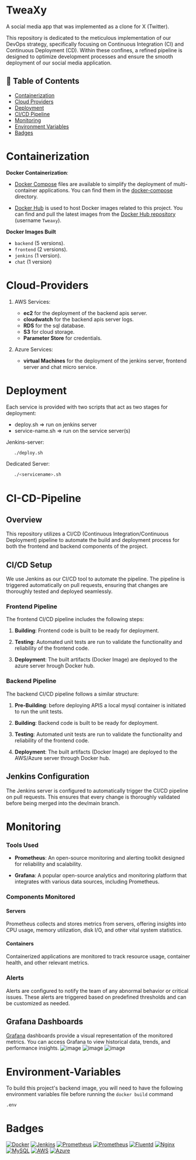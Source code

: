 
# TweaXy

A social media app that was implemented as a clone for X (Twitter).

This repository is dedicated to the meticulous implementation of our DevOps strategy, specifically focusing on Continuous Integration (CI) and Continuous Deployment (CD). Within these confines, a refined pipeline is designed to optimize development processes and ensure the smooth deployment of our social media application.

## 📝 Table of Contents
- [Containerization](#Containerization)
- [Cloud Providers](#Cloud-Providers)
- [Deployment](#Deployment)
- [CI/CD Pipeline](#CI-CD-Pipeline)
- [Monitoring](#Monitoring)
- [Environment Variables](#Environment-Variables)
- [Badges](#Badges)
# Containerization
**Docker Containerization**:

- [Docker Compose](https://docs.docker.com/compose/) files are available to simplify the deployment of multi-container applications. You can find them in the [docker-compose](docker-compose/) directory.

- [Docker Hub](https://hub.docker.com/) is used to host Docker images related to this project. You can find and pull the latest images from the [Docker Hub repository](https://hub.docker.com/r/your-username/your-repository) (username `Tweaxy`).

**Docker Images Built**
- `backend` (5 versions).
- `frontend` (2 versions).
- `jenkins` (1 version).
- `chat` (1 version)

# Cloud-Providers


1. AWS Services:
   - **ec2** for the deployment of the backend apis server.
   - **cloudwatch** for the  backend apis server logs.
   - **RDS** for the sql database.
   - **S3** for cloud storage.
   - **Parameter Store** for credentials.

2. Azure Services:
   - **virtual Machines** for the deployment of the jenkins server, frontend server and chat micro service.

# Deployment

Each service is provided with two scripts that act as two stages for deployment:

- deploy.sh => run on jenkins server
- service-name.sh => run on the service server(s)

Jenkins-server:
```bash
   ./deploy.sh
```

Dedicated Server:

```bash
   ./<servicename>.sh
```

# CI-CD-Pipeline

## Overview

This repository utilizes a CI/CD (Continuous Integration/Continuous Deployment) pipeline to automate the build and deployment process for both the frontend and backend components of the project.

## CI/CD Setup

We use Jenkins as our CI/CD tool to automate the pipeline. The pipeline is triggered automatically on pull requests, ensuring that changes are thoroughly tested and deployed seamlessly.

### Frontend Pipeline

The frontend CI/CD pipeline includes the following steps:

1. **Building**: Frontend code is built to be ready for deployment.

2. **Testing**: Automated unit tests are run to validate the functionality and reliability of the frontend code.

3. **Deployment**: The built artifacts (Docker Image) are deployed to the azure server hrough Docker hub.

### Backend Pipeline

The backend CI/CD pipeline follows a similar structure:

1. **Pre-Building**: before deploying APIS a local mysql container is initiated to run the unit tests.
2. **Building**: Backend code is built to be ready for deployment.

2. **Testing**: Automated unit tests are run to validate the functionality and reliability of the frontend code.

3. **Deployment**: The built artifacts (Docker Image) are deployed to the AWS/Azure server through Docker hub.


## Jenkins Configuration

The Jenkins server is configured to automatically trigger the CI/CD pipeline on pull requests. This ensures that every change is thoroughly validated before being merged into the dev/main branch.


# Monitoring
### Tools Used

- **Prometheus**: An open-source monitoring and alerting toolkit designed for reliability and scalability.

- **Grafana**: A popular open-source analytics and monitoring platform that integrates with various data sources, including Prometheus.

### Components Monitored

#### Servers

Prometheus collects and stores metrics from servers, offering insights into CPU usage, memory utilization, disk I/O, and other vital system statistics.

#### Containers

Containerized applications are monitored to track resource usage, container health, and other relevant metrics.

### Alerts

Alerts are configured to notify the team of any abnormal behavior or critical issues. These alerts are triggered based on predefined thresholds and can be customized as needed.

## Grafana Dashboards

[Grafana](https://grafana.com/) dashboards provide a visual representation of the monitored metrics. You can access Grafana to view historical data, trends, and performance insights.
![image](https://github.com/TweaXy/devops/assets/87082462/4cf6c5e7-276a-4feb-91ef-a30ccc0cdc0e)
![image](https://github.com/TweaXy/devops/assets/87082462/f3009108-342e-4248-9d6f-87ef1b1d3ee5)
![image](https://github.com/TweaXy/devops/assets/87082462/c4cc619f-03de-4c58-a3f6-61150b8f394f)


# Environment-Variables

To build this project's backend image, you will need to have the following environment variables file before running the `docker build` command

`.env`


# Badges


[![Docker](https://img.shields.io/badge/Docker-white?logo=Docker&labelColor=black
)](https://www.docker.com/)
[![Jenkins](https://img.shields.io/badge/Jenkins-white?logo=Jenkins&logoColor=white&labelColor=black
)](https://www.jenkins.io/)
[![Prometheus](https://img.shields.io/badge/Prometheus-white?logo=Prometheus&labelColor=black)](https://prometheus.io/)
[![Prometheus](https://img.shields.io/badge/Grafana-white?logo=Prometheus&logoColor=orange&labelColor=black)](https://grafana.com/)
[![Fluentd](https://img.shields.io/badge/fluentd-white?logo=fluentd&labelColor=black
)](https://www.fluentd.org/)
[![Nginx](https://img.shields.io/badge/nginx-white?logo=nginx&labelColor=black
)](https://nginx.org/en/)
[![MySQL](https://img.shields.io/badge/mysql-%2300f.svg?style=for-the-badge&logo=mysql&logoColor=white)](https://www.mysql.com/)
[![AWS](https://img.shields.io/badge/AWS-%23FF9900.svg?style=for-the-badge&logo=amazon-aws&logoColor=white)](https://aws.amazon.com/)
[![Azure](https://img.shields.io/badge/azure-%230072C6.svg?style=for-the-badge&logo=microsoftazure&logoColor=white)](https://azure.microsoft.com/en-us/)
